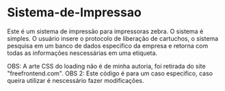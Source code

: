 # Sistema-de-Impressao
Este é um sistema de impressão para impressoras zebra.
O sistema é simples. O usuário insere o protocolo de liberação de cartuchos, o sistema pesquisa em um banco de dados especifico da empresa e retorna com todas as informações nescessárias em uma etiqueta.

OBS: A arte CSS do loading não é de minha autoria, foi retirada do site "freefrontend.com".
OBS 2: Este código é para um caso especifico, caso queira utilizar é nescessário fazer modificações.

